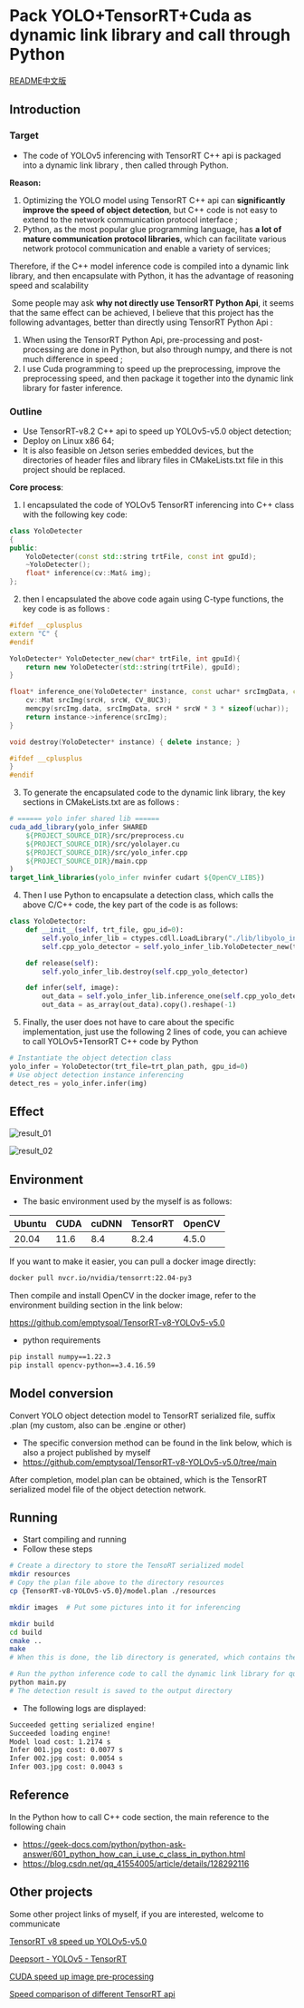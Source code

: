 # Pack YOLO+TensorRT+Cuda as dynamic link library and call through Python 
[README中文版](https://github.com/emptysoal/YOLOv5-TensorRT-lib-Python/blob/main/README-chinese.md)

## Introduction

### Target

- The code of  YOLOv5 inferencing with TensorRT C++ api is packaged into a dynamic link library , then called through Python. 

**Reason:**

1. Optimizing the YOLO model using TensorRT C++ api can **significantly improve the speed of object detection**, but C++ code is not easy to extend to the network communication protocol interface ;
2. Python, as the most popular glue programming language, has **a lot of mature communication protocol libraries**, which can facilitate various network protocol communication and enable a variety of services; 

Therefore, if the C++ model inference code is compiled into a dynamic link library, and then encapsulate with Python, it has the advantage of reasoning speed and scalability 

​		Some people may ask **why not directly use TensorRT Python Api**, it seems that the same effect can be achieved, I believe that this project has the following advantages, better than directly using TensorRT Python Api :

1. When using the TensorRT Python Api, pre-processing and post-processing are done in Python, but also through numpy, and there is not much difference in speed ;
2. I use Cuda programming to speed up the preprocessing, improve the preprocessing speed, and then package it together into the dynamic link library for faster inference. 

### Outline

- Use TensorRT-v8.2 C++ api to speed up YOLOv5-v5.0 object detection; 
- Deploy on Linux x86 64;
- It is also feasible on Jetson series embedded devices, but the directories of header files and library files in CMakeLists.txt file in this project should be replaced.

**Core process**:

1. I encapsulated the code of YOLOv5 TensorRT inferencing into C++ class with the following key code: 

```c++
class YoloDetecter
{
public:
    YoloDetecter(const std::string trtFile, const int gpuId);
    ~YoloDetecter();
    float* inference(cv::Mat& img);
};
```

2. then I encapsulated the above code again using C-type functions, the key code is as follows :

```c++
#ifdef __cplusplus
extern "C" {
#endif

YoloDetecter* YoloDetecter_new(char* trtFile, int gpuId){
    return new YoloDetecter(std::string(trtFile), gpuId);
}

float* inference_one(YoloDetecter* instance, const uchar* srcImgData, const int srcH, const int srcW){
    cv::Mat srcImg(srcH, srcW, CV_8UC3);
    memcpy(srcImg.data, srcImgData, srcH * srcW * 3 * sizeof(uchar));
    return instance->inference(srcImg);
}

void destroy(YoloDetecter* instance) { delete instance; }

#ifdef __cplusplus
}
#endif
```

3. To generate the encapsulated code to the dynamic link library, the key sections in CMakeLists.txt are as follows :

```cmake
# ====== yolo infer shared lib ======
cuda_add_library(yolo_infer SHARED 
    ${PROJECT_SOURCE_DIR}/src/preprocess.cu 
    ${PROJECT_SOURCE_DIR}/src/yololayer.cu 
    ${PROJECT_SOURCE_DIR}/src/yolo_infer.cpp
    ${PROJECT_SOURCE_DIR}/main.cpp
)
target_link_libraries(yolo_infer nvinfer cudart ${OpenCV_LIBS})
```

4. Then I use Python to encapsulate a detection class, which calls the above C/C++ code, the key part of the code is as follows: 

```python
class YoloDetector:
    def __init__(self, trt_file, gpu_id=0):
        self.yolo_infer_lib = ctypes.cdll.LoadLibrary("./lib/libyolo_infer.so")
        self.cpp_yolo_detector = self.yolo_infer_lib.YoloDetecter_new(trt_file.encode('utf-8'), gpu_id)

    def release(self):
        self.yolo_infer_lib.destroy(self.cpp_yolo_detector)

    def infer(self, image):
        out_data = self.yolo_infer_lib.inference_one(self.cpp_yolo_detector, image, height, width)
        out_data = as_array(out_data).copy().reshape(-1)
```

5. Finally, the user does not have to care about the specific implementation, just use the following 2 lines of code, you can achieve to call YOLOv5+TensorRT C++ code by Python

```python
# Instantiate the object detection class
yolo_infer = YoloDetector(trt_file=trt_plan_path, gpu_id=0)
# Use object detection instance inferencing
detect_res = yolo_infer.infer(img)
```

## Effect

![result_01](samples/_10008.jpg)

![result_02](samples/_10002.jpeg)

## Environment

- The basic environment used by the myself is as follows:

| Ubuntu | CUDA | cuDNN | TensorRT | OpenCV |
| ------ | ---- | ----- | -------- | ------ |
| 20.04  | 11.6 | 8.4   | 8.2.4    | 4.5.0  |

If you want to make it easier, you can pull a docker image directly: 

```bash
docker pull nvcr.io/nvidia/tensorrt:22.04-py3
```

Then compile and install OpenCV in the docker image, refer to the environment building section in the link below: 

https://github.com/emptysoal/TensorRT-v8-YOLOv5-v5.0

- python requirements

```bash
pip install numpy==1.22.3
pip install opencv-python==3.4.16.59
```

## Model conversion

Convert YOLO object detection model to TensorRT serialized file, suffix .plan (my custom, also can be .engine or other) 

- The specific conversion method can be found in the link below, which is also a project published by myself 
- https://github.com/emptysoal/TensorRT-v8-YOLOv5-v5.0/tree/main

After completion, model.plan can be obtained, which is the TensorRT serialized model file of the object detection network. 

## Running

- Start compiling and running
- Follow these steps

```bash
# Create a directory to store the TensoRT serialized model
mkdir resources
# Copy the plan file above to the directory resources
cp {TensorRT-v8-YOLOv5-v5.0}/model.plan ./resources

mkdir images  # Put some pictures into it for inferencing

mkdir build
cd build
cmake ..
make
# When this is done, the lib directory is generated, which contains the dynamic link library

# Run the python inference code to call the dynamic link library for quick inference 
python main.py
# The detection result is saved to the output directory
```

- The following logs are displayed:

```bash
Succeeded getting serialized engine!
Succeeded loading engine!
Model load cost: 1.2174 s
Infer 001.jpg cost: 0.0077 s
Infer 002.jpg cost: 0.0054 s
Infer 003.jpg cost: 0.0043 s
```

## Reference

In the Python how to call C++ code section, the main reference to the following chain 

- https://geek-docs.com/python/python-ask-answer/601_python_how_can_i_use_c_class_in_python.html
- https://blog.csdn.net/qq_41554005/article/details/128292116

## Other projects

Some other project links of myself, if you are interested, welcome to communicate

[TensorRT v8 speed up YOLOv5-v5.0](https://github.com/emptysoal/TensorRT-v8-YOLOv5-v5.0)

[Deepsort - YOLOv5 - TensorRT](https://github.com/emptysoal/Deepsort-YOLOv5-TensorRT)

[CUDA speed up image pre-processing](https://github.com/emptysoal/cuda-image-preprocess)

[Speed comparison of different TensorRT api](https://github.com/emptysoal/tensorrt-experiment)

